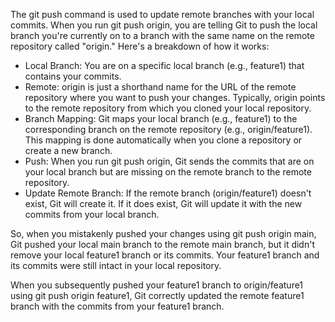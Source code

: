 The git push command is used to update remote branches with your local commits. When you run git push origin, you are telling Git to push the local branch you're currently on to a branch with the same name on the remote repository called "origin."
Here's a breakdown of how it works:
- Local Branch: You are on a specific local branch (e.g., feature1) that contains your commits.
- Remote: origin is just a shorthand name for the URL of the remote repository where you want to push your changes. Typically, origin points to the remote repository from which you cloned your local repository.
- Branch Mapping: Git maps your local branch (e.g., feature1) to the corresponding branch on the remote repository (e.g., origin/feature1). This mapping is done automatically when you clone a repository or create a new branch.
- Push: When you run git push origin, Git sends the commits that are on your local branch but are missing on the remote branch to the remote repository.
- Update Remote Branch: If the remote branch (origin/feature1) doesn't exist, Git will create it. If it does exist, Git will update it with the new commits from your local branch.

So, when you mistakenly pushed your changes using git push origin main, Git pushed your local main branch to the remote main branch, but it didn't remove your local feature1 branch or its commits. Your feature1 branch and its commits were still intact in your local repository.

When you subsequently pushed your feature1 branch to origin/feature1 using git push origin feature1, Git correctly updated the remote feature1 branch with the commits from your feature1 branch.